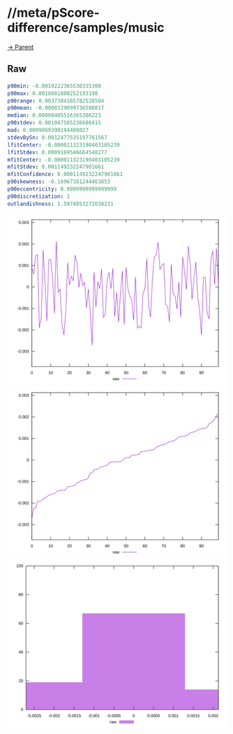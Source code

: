 
# //meta/pScore-difference/samples/music

[→ Parent](../..)


## Raw


```yaml
p90min: -0.0019222365530335308
p90max: 0.0018081800252193198
p90range: 0.0037304165782528504
p90mean: -0.0000329099736580817
median: 0.00008405516365386223
p90stdev: 0.001047585236686415
mad: 0.0009869390194408027
stdevBySn: 0.0012477535197761567
lfitCenter: -0.000011323190403105239
lfitStdev: 0.0009169546664548277
mfitCenter: -0.000011323190403105239
mfitStdev: 0.001149232247901661
mfitConfidence: 0.0001149232247901661
p90skewness: -0.16967381244463853
p90eccentricity: 0.9999999999999999
p90discretization: 1
outlandishness: 1.5974053272038231

```

![PLOT: raw-values](./raw/values.svg)![PLOT: raw-sorted](./raw/sorted.svg)![PLOT: raw-histogram](./raw/histogram.svg)
